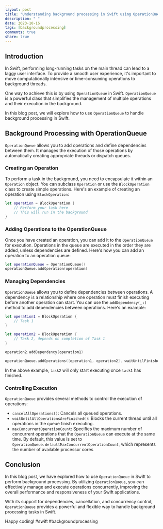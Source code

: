```yaml
---
layout: post
title: "Understanding background processing in Swift using OperationQueue"
description: " "
date: 2023-10-16
tags: [backgroundprocessing]
comments: true
share: true
---
```


## Introduction

In Swift, performing long-running tasks on the main thread can lead to a laggy user interface. To provide a smooth user experience, it's important to move computationally intensive or time-consuming operations to background threads. 

One way to achieve this is by using `OperationQueue` in Swift. `OperationQueue` is a powerful class that simplifies the management of multiple operations and their execution in the background.

In this blog post, we will explore how to use `OperationQueue` to handle background processing in Swift.

## Background Processing with OperationQueue

`OperationQueue` allows you to add operations and define dependencies between them. It manages the execution of those operations by automatically creating appropriate threads or dispatch queues.

### Creating an Operation

To perform a task in the background, you need to encapsulate it within an `Operation` object. You can subclass `Operation` or use the `BlockOperation` class to create simple operations. Here's an example of creating an operation using `BlockOperation`:

```swift
let operation = BlockOperation {
    // Perform your task here
    // This will run in the background
}
```

### Adding Operations to the OperationQueue

Once you have created an operation, you can add it to the `OperationQueue` for execution. Operations in the queue are executed in the order they are added, unless dependencies are defined. Here's how you can add an operation to an operation queue:

```swift
let operationQueue = OperationQueue()
operationQueue.addOperation(operation)
```

### Managing Dependencies

`OperationQueue` allows you to define dependencies between operations. A dependency is a relationship where one operation must finish executing before another operation can start. You can use the `addDependency(_:)` method to add dependencies between operations. Here's an example:

```swift
let operation1 = BlockOperation {
    // Task 1
}

let operation2 = BlockOperation {
    // Task 2, depends on completion of Task 1
}

operation2.addDependency(operation1)

operationQueue.addOperations([operation1, operation2], waitUntilFinished: false)
```

In the above example, `task2` will only start executing once `task1` has finished.

### Controlling Execution

`OperationQueue` provides several methods to control the execution of operations:

- `cancelAllOperations()`: Cancels all queued operations.
- `waitUntilAllOperationsAreFinished()`: Blocks the current thread until all operations in the queue finish executing.
- `maxConcurrentOperationCount`: Specifies the maximum number of concurrent operations that the `OperationQueue` can execute at the same time. By default, this value is set to `OperationQueue.defaultMaxConcurrentOperationCount`, which represents the number of available processor cores.

## Conclusion

In this blog post, we have explored how to use `OperationQueue` in Swift to perform background processing. By utilizing `OperationQueue`, you can effectively manage and execute operations concurrently, improving the overall performance and responsiveness of your Swift applications.

With its support for dependencies, cancellation, and concurrency control, `OperationQueue` provides a powerful and flexible way to handle background processing tasks in Swift.

Happy coding! #swift #backgroundprocessing